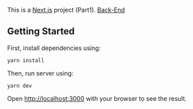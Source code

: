 This is a [Next.js](https://nextjs.org/) project (Part1). [Back-End](https://github.com/peteriv9606/mk-entry-be)

## Getting Started

First, install dependencies using:

```
yarn install
```


Then, run server using:
```
yarn dev
```

Open [http://localhost:3000](http://localhost:3000) with your browser to see the result.
